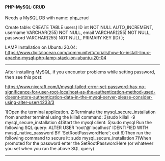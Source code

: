 #### PHP-MySQL-CRUD
Needs  a MySQL DB with name: php_crud

Create table:
CREATE TABLE users(
    ID int NOT NULL AUTO_INCREMENT,
    username VARCHAR(255) NOT NULL,
    email VARCHAR(255) NOT NULL,
    password VARCHAR(255) NOT NULL,
   PRIMARY KEY (ID)
);


LAMP Installation on Ubuntu 20.04:
https://www.digitalocean.com/community/tutorials/how-to-install-linux-apache-mysql-php-lamp-stack-on-ubuntu-20-04

------------
After installing MySQL, if you encounter problems while setting password, then see this post:

https://www.nixcraft.com/t/mysql-failed-error-set-password-has-no-significance-for-user-root-localhost-as-the-authentication-method-used-doesnt-store-authentication-data-in-the-mysql-server-please-consider-using-alter-user/4233/3

1)Open the terminal application.
2)Terminate the mysql_secure_installation from another terminal using the killall command:
3)sudo killall -9 mysql_secure_installation
4)Start the mysql client:
5)sudo mysql
Run the following SQL query:
ALTER USER 'root'@'localhost' IDENTIFIED WITH mysql_native_password BY 'SetRootPasswordHere';
exit
6)Then run the following command to secure it:
sudo mysql_secure_installation
7)When promoted for the password enter the SetRootPasswordHere (or whatever you set when you ran the above SQL query)

------------
